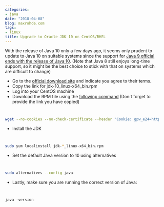 ```yaml
---
categories:
- java
date: "2018-04-08"
blog: maxrohde.com
tags:
- linux
title: Upgrade to Oracle JDK 10 on CentOS/RHEL
---
```


With the release of Java 10 only a few days ago, it seems only prudent to update to Java 10 on suitable systems since the support for [Java 9 official ends with the release of Java 10](http://www.oracle.com/technetwork/java/eol-135779.html). (Note that Java 8 still enjoys long-time support, so it might be the best choice to stick with that on systems which are difficult to change)

- Go to the [official download site](http://www.oracle.com/technetwork/java/javase/downloads/jdk10-downloads-4416644.html) and indicate you agree to their terms.
- Copy the link for jdk-10_linux-x64_bin.rpm
- Log into your CentOS machine
- Download the RPM file using the [following command](https://www.digitalocean.com/community/tutorials/how-to-install-java-on-centos-and-fedora) (Don't forget to provide the link you have copied)

```bash


wget --no-cookies --no-check-certificate --header "Cookie: gpw_e24=http%3A%2F%2Fwww.oracle.com%2F; oraclelicense=accept-securebackup-cookie" [paste copied link here]

```

- Install the JDK

```bash


sudo yum localinstall jdk-*_linux-x64_bin.rpm

```

- Set the default Java version to 10 using alternatives

```bash


sudo alternatives --config java

```

- Lastly, make sure you are running the correct version of Java:

```


java -version

```